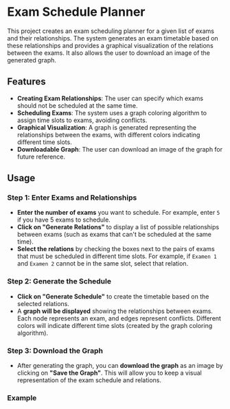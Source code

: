 # Exam Schedule Planner

This project creates an exam scheduling planner for a given list of exams and their relationships. The system generates an exam timetable based on these relationships and provides a graphical visualization of the relations between the exams. It also allows the user to download an image of the generated graph.

## Features
- **Creating Exam Relationships**: The user can specify which exams should not be scheduled at the same time.
- **Scheduling Exams**: The system uses a graph coloring algorithm to assign time slots to exams, avoiding conflicts.
- **Graphical Visualization**: A graph is generated representing the relationships between the exams, with different colors indicating different time slots.
- **Downloadable Graph**: The user can download an image of the graph for future reference.

## Usage

### Step 1: Enter Exams and Relationships
- **Enter the number of exams** you want to schedule. For example, enter `5` if you have 5 exams to schedule.
- **Click on "Generate Relations"** to display a list of possible relationships between exams (such as exams that can't be scheduled at the same time).
- **Select the relations** by checking the boxes next to the pairs of exams that must be scheduled in different time slots. For example, if `Examen 1` and `Examen 2` cannot be in the same slot, select that relation.

### Step 2: Generate the Schedule
- **Click on "Generate Schedule"** to create the timetable based on the selected relations.
- A **graph will be displayed** showing the relationships between exams. Each node represents an exam, and edges represent conflicts. Different colors will indicate different time slots (created by the graph coloring algorithm).

### Step 3: Download the Graph
- After generating the graph, you can **download the graph** as an image by clicking on **"Save the Graph"**. This will allow you to keep a visual representation of the exam schedule and relations.

### Example

